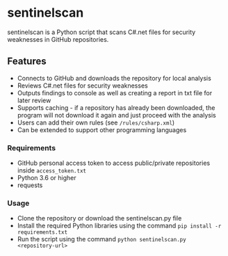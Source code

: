 <h1>sentinelscan</h1>
sentinelscan is a Python script that scans C#.net files for security weaknesses in GitHub repositories.

<h2>Features</h2> 

+ Connects to GitHub and downloads the repository for local analysis
+ Reviews C#.net files for security weaknesses
+ Outputs findings to console as well as creating a report in txt file for later review 
+ Supports caching - if a repository has already been downloaded, the program will not download it again and just proceed with the analysis 
+ Users can add their own rules (see ```/rules/csharp.xml```)
+ Can be extended to support other programming languages

<h3>Requirements</h3>

+ GitHub personal access token to access public/private repositories inside ```access_token.txt```
+ Python 3.6 or higher 
+ requests

<h3>Usage</h3>

+ Clone the repository or download the sentinelscan.py file
+ Install the required Python libraries using the command ```pip install -r requirements.txt```
+ Run the script using the command ```python sentinelscan.py <repository-url>```